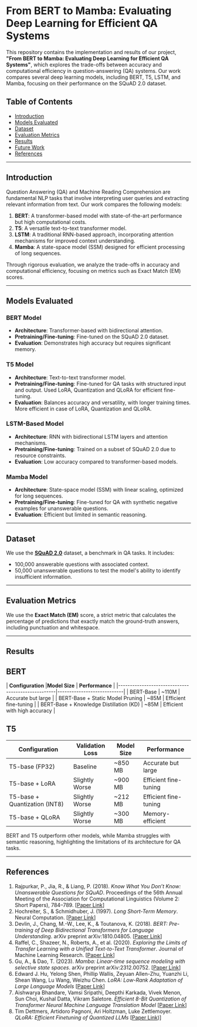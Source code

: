 
# From BERT to Mamba: Evaluating Deep Learning for Efficient QA Systems

This repository contains the implementation and results of our project, **"From BERT to Mamba: Evaluating Deep Learning for Efficient QA Systems"**, which explores the trade-offs between accuracy and computational efficiency in question-answering (QA) systems. Our work compares several deep learning models, including BERT, T5, LSTM, and Mamba, focusing on their performance on the SQuAD 2.0 dataset.

## Table of Contents
- [Introduction](#introduction)
- [Models Evaluated](#models-evaluated)
- [Dataset](#dataset)
- [Evaluation Metrics](#evaluation-metrics)
- [Results](#results)
- [Future Work](#future-work)
- [References](#references)

---

## Introduction

Question Answering (QA) and Machine Reading Comprehension are fundamental NLP tasks that involve interpreting user queries and extracting relevant information from text. Our work compares the following models:

1. **BERT**: A transformer-based model with state-of-the-art performance but high computational costs.
2. **T5**: A versatile text-to-text transformer model.
3. **LSTM**: A traditional RNN-based approach, incorporating attention mechanisms for improved context understanding.
4. **Mamba**: A state-space model (SSM) designed for efficient processing of long sequences.

Through rigorous evaluation, we analyze the trade-offs in accuracy and computational efficiency, focusing on metrics such as Exact Match (EM) scores.

---

## Models Evaluated

### BERT Model
- **Architecture**: Transformer-based with bidirectional attention.
- **Pretraining/Fine-tuning**: Fine-tuned on the SQuAD 2.0 dataset.
- **Evaluation**: Demonstrates high accuracy but requires significant memory.

### T5 Model
- **Architecture**: Text-to-text transformer model.
- **Pretraining/Fine-tuning**: Fine-tuned for QA tasks with structured input and output. Used LoRA, Quantization and QLoRA for efficient fine-tuning.
- **Evaluation**: Balances accuracy and versatility, with longer training times. More efficient in case of LoRA, Quantization and QLoRA.

### LSTM-Based Model
- **Architecture**: RNN with bidirectional LSTM layers and attention mechanisms.
- **Pretraining/Fine-tuning**: Trained on a subset of SQuAD 2.0 due to resource constraints.
- **Evaluation**: Low accuracy compared to transformer-based models.

### Mamba Model
- **Architecture**: State-space model (SSM) with linear scaling, optimized for long sequences.
- **Pretraining/Fine-tuning**: Fine-tuned for QA with synthetic negative examples for unanswerable questions.
- **Evaluation**: Efficient but limited in semantic reasoning.

---

## Dataset

We use the [**SQuAD 2.0**](https://rajpurkar.github.io/SQuAD-explorer/) dataset, a benchmark in QA tasks. It includes:
- 100,000 answerable questions with associated context.
- 50,000 unanswerable questions to test the model's ability to identify insufficient information.

---

## Evaluation Metrics

We use the **Exact Match (EM)** score, a strict metric that calculates the percentage of predictions that exactly match the ground-truth answers, including punctuation and whitespace.

---

## Results

## BERT

| **Configuration**                  |**Model Size** | **Performance**            |
|---------------------------------------------------|----------------------------|
| BERT-Base                | ~110M          | Accurate but large         |
| BERT-Base + Static Model Pruning     | ~85M           | Efficient fine-tuning      |
| BERT-Base + Knowledge Distillation (KD)  | ~85M           | Efficient with high accuracy |


## T5

| Configuration        | Validation Loss    | Model Size | Performance            |
|-----------------------|--------------------|------------|------------------------|
| T5-base (FP32)       | Baseline           | ~850 MB    | Accurate but large     |
| T5-base + LoRA       | Slightly Worse     | ~900 MB    | Efficient fine-tuning  |
| T5-base + Quantization (INT8)| Slightly Worse     | ~212 MB    | Efficient fine-tuning  |
| T5-base + QLoRA      | Slightly Worse             | ~300 MB    | Memory-efficient       |

BERT and T5 outperform other models, while Mamba struggles with semantic reasoning, highlighting the limitations of its architecture for QA tasks.

---

## References

1. Rajpurkar, P., Jia, R., & Liang, P. (2018). *Know What You Don’t Know: Unanswerable Questions for SQuAD*. Proceedings of the 56th Annual Meeting of the Association for Computational Linguistics (Volume 2: Short Papers), 784–789. [[Paper Link](https://aclanthology.org/P18-2124/)]
2. Hochreiter, S., & Schmidhuber, J. (1997). *Long Short-Term Memory*. Neural Computation. [[Paper Link](https://www.bioinf.jku.at/publications/older/2604.pdf)]
3. Devlin, J., Chang, M.-W., Lee, K., & Toutanova, K. (2018). *BERT: Pre-training of Deep Bidirectional Transformers for Language Understanding*. arXiv preprint arXiv:1810.04805. [[Paper Link](https://arxiv.org/abs/1810.04805)]
4. Raffel, C., Shazeer, N., Roberts, A., et al. (2020). *Exploring the Limits of Transfer Learning with a Unified Text-to-Text Transformer*. Journal of Machine Learning Research. [[Paper Link](https://arxiv.org/abs/1910.10683)]
5. Gu, A., & Dao, T. (2023). *Mamba: Linear-time sequence modeling with selective state spaces*. arXiv preprint arXiv:2312.00752. [[Paper Link](https://arxiv.org/abs/2312.00752)]
6. Edward J. Hu, Yelong Shen, Phillip Wallis, Zeyuan Allen-Zhu, Yuanzhi Li, Shean Wang, Lu Wang, Weizhu Chen. *LoRA: Low-Rank Adaptation of Large Language Models* [[Paper Link](https://arxiv.org/abs/2106.09685)]
7. Aishwarya Bhandare, Vamsi Sripathi, Deepthi Karkada, Vivek Menon, Sun Choi, Kushal Datta, Vikram Saletore. *Efficient 8-Bit Quantization of Transformer Neural Machine Language Translation Model* [[Paper Link](https://arxiv.org/abs/1906.00532)]
8. Tim Dettmers, Artidoro Pagnoni, Ari Holtzman, Luke Zettlemoyer. *QLoRA: Efficient Finetuning of Quantized LLMs* [[Paper Link](https://neurips.cc/virtual/2023/poster/71815))]
